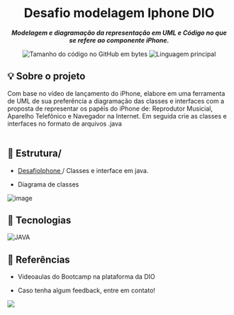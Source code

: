 <h1 align="center">
 Desafio modelagem Iphone DIO
</h1>

<p align="center">
	<b><i>
Modelagem e diagramação da representação em UML e Código no que se refere ao componente iPhone. 
  </i></b>
</p>


<p align="center">
	<img alt="Tamanho do código no GitHub em bytes" src="https://img.shields.io/github/languages/code-size/vivianejsantos/DesafioIphone?color=6272a4" />
	<img alt="Linguagem principal" src="https://img.shields.io/github/languages/top/vivianejsantos/DesafioIphone?color=6272a4"/>
</p>

## 💡 Sobre o projeto
Com base no vídeo de lançamento do iPhone, elabore em uma ferramenta de UML de sua preferência a diagramação das classes e interfaces com a proposta de representar os papéis do iPhone de: Reprodutor Musicial,  Aparelho Telefônico e Navegador na Internet. Em seguida crie as classes e interfaces no formato de arquivos .java
 <br> <br>

 ## 📁 Estrutura/
 - [DesafioIphone ](https://github.com/vivianejsantos/DesafioIphone/tree/main/src/iphone) / Classes e interface em java.

 - Diagrama de classes

![image](https://github.com/user-attachments/assets/8bfdc45e-022a-4e63-8c61-86c521b39c59)


##  🔧 Tecnologias
![JAVA](https://img.shields.io/badge/Java-ED8B00?style=for-the-badge&logo=openjdk&logoColor=white)

## 🔗 Referências
- Videoaulas do Bootcamp na plataforma da DIO

- Caso tenha algum feedback, entre em contato!

<a href="https://www.linkedin.com/in/vivianesantosdev" target="_blank"><img src="https://img.shields.io/badge/-LinkedIn-%230077B5?style=for-the-badge&logo=linkedin&logoColor=white" target="_blank"></a>
